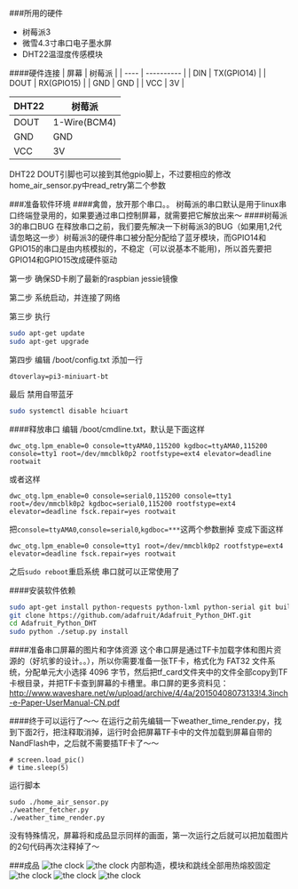 ###所用的硬件
* 树莓派3
* 微雪4.3寸串口电子墨水屏
* DHT22温湿度传感模块

####硬件连接
| 屏幕   | 树莓派        |
| ---- | ---------- |
| DIN  | TX(GPIO14) |
| DOUT | RX(GPIO15) |
| GND  | GND        |
| VCC  | 3V         |

| DHT22 | 树莓派          |
| ----- | ------------ |
| DOUT  | 1-Wire(BCM4) |
| GND   | GND          |
| VCC   | 3V           |
DHT22 DOUT引脚也可以接到其他gpio脚上，不过要相应的修改home_air_sensor.py中read_retry第二个参数

###准备软件环境
####禽兽，放开那个串口。。
树莓派的串口默认是用于linux串口终端登录用的，如果要通过串口控制屏幕，就需要把它解放出来～
####树莓派3的串口BUG
在释放串口之前，我们要先解决一下树莓派3的BUG（如果用1,2代请忽略这一步）树莓派3的硬件串口被分配分配给了蓝牙模块，而GPIO14和GPIO15的串口是由内核模拟的，不稳定（可以说基本不能用)，所以首先要把GPIO14和GPIO15改成硬件驱动

第一步 确保SD卡刷了最新的raspbian jessie镜像

第二步 系统启动，并连接了网络

第三步 执行
```bash
sudo apt-get update
sudo apt-get upgrade
```
第四步 编辑 /boot/config.txt 添加一行
```
dtoverlay=pi3-miniuart-bt
```
最后 禁用自带蓝牙
```bash
sudo systemctl disable hciuart
```

####释放串口
编辑 /boot/cmdline.txt，默认是下面这样
```
dwc_otg.lpm_enable=0 console=ttyAMA0,115200 kgdboc=ttyAMA0,115200 console=tty1 root=/dev/mmcblk0p2 rootfstype=ext4 elevator=deadline rootwait
```
或者这样
```
dwc_otg.lpm_enable=0 console=serial0,115200 console=tty1 root=/dev/mmcblk0p2 kgdboc=serial0,115200 rootfstype=ext4 elevator=deadline fsck.repair=yes rootwait
```
把`console=ttyAMA0`,`console=serial0`,`kgdboc=***`这两个参数删掉
变成下面这样
```
dwc_otg.lpm_enable=0 console=tty1 root=/dev/mmcblk0p2 rootfstype=ext4 elevator=deadline fsck.repair=yes rootwait
```
之后`sudo reboot`重启系统 串口就可以正常使用了

####安装软件依赖
```bash
sudo apt-get install python-requests python-lxml python-serial git build-essential python-dev
git clone https://github.com/adafruit/Adafruit_Python_DHT.git
cd Adafruit_Python_DHT
sudo python ./setup.py install
```
####准备串口屏幕的图片和字体资源
这个串口屏是通过TF卡加载字体和图片资源的（好坑爹的设计。。），所以你需要准备一张TF卡，格式化为 FAT32 文件系统，分配单元大小选择
4096 字节，然后把tf_card文件夹中的文件全部copy到TF卡根目录，并把TF卡查到屏幕的卡槽里。串口屏的更多资料见：http://www.waveshare.net/w/upload/archive/4/4a/20150408073133!4.3inch-e-Paper-UserManual-CN.pdf

####终于可以运行了～～
在运行之前先编辑一下weather_time_render.py，找到下面2行，把注释取消掉，运行时会把屏幕TF卡中的文件加载到屏幕自带的NandFlash中，之后就不需要插TF卡了～～ 
```
# screen.load_pic()
# time.sleep(5)
```
运行脚本
```
sudo ./home_air_sensor.py
./weather_fetcher.py
./weather_time_render.py
```
没有特殊情况，屏幕将和成品显示同样的画面，第一次运行之后就可以把加载图片的2句代码再次注释掉了～

###成品
![the clock](https://raw.github.com/emptyhua/epaper_clock/master/the_clock_0.jpg)
![the clock](http://shumeipai.nxez.com/wp-content/uploads/2016/05/20160514220653335-0.jpg)
内部构造，模块和跳线全部用热熔胶固定
![the clock](http://shumeipai.nxez.com/wp-content/uploads/2016/05/20160514220653181-0.jpg)
![the clock](http://shumeipai.nxez.com/wp-content/uploads/2016/05/20160514220653495-0.jpg)
![the clock](http://shumeipai.nxez.com/wp-content/uploads/2016/05/20160514220653859-0.jpg)